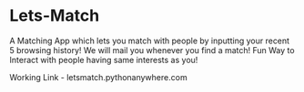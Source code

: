 # Lets-Match
A Matching App which lets you match with people by inputting your recent 5 browsing history! We will mail you whenever you find a match! Fun Way to Interact with people having same interests as you!


Working Link - letsmatch.pythonanywhere.com
